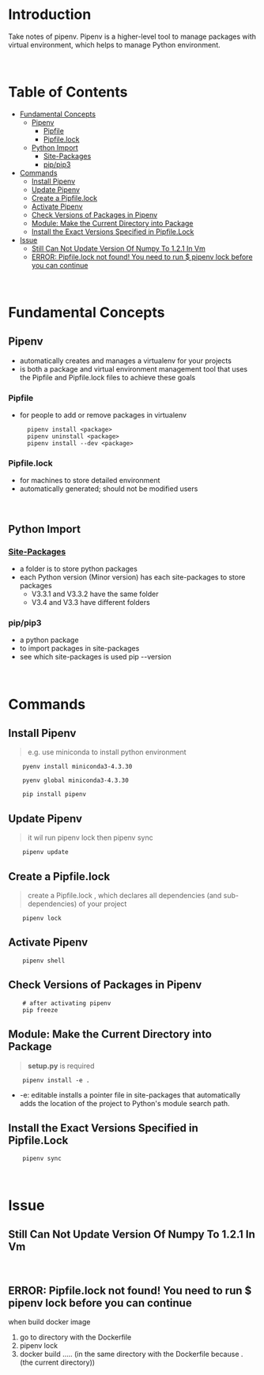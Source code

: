 <!-- omit in toc -->
# Introduction
Take notes of pipenv. Pipenv is a higher-level tool to manage packages with virtual environment, which helps to manage Python environment.


<br />

<!-- omit in toc -->
# Table of Contents
- [Fundamental Concepts](#fundamental-concepts)
  - [Pipenv](#pipenv)
    - [Pipfile](#pipfile)
    - [Pipfile.lock](#pipfilelock)
  - [Python Import](#python-import)
    - [Site-Packages](#site-packages)
    - [pip/pip3](#pippip3)
- [Commands](#commands)
  - [Install Pipenv](#install-pipenv)
  - [Update Pipenv](#update-pipenv)
  - [Create a Pipfile.lock](#create-a-pipfilelock)
  - [Activate Pipenv](#activate-pipenv)
  - [Check Versions of Packages in Pipenv](#check-versions-of-packages-in-pipenv)
  - [Module: Make the Current Directory into Package](#module-make-the-current-directory-into-package)
  - [Install the Exact Versions Specified in Pipfile.Lock](#install-the-exact-versions-specified-in-pipfilelock)
- [Issue](#issue)
  - [Still Can Not Update Version Of Numpy To 1.2.1 In Vm](#still-can-not-update-version-of-numpy-to-121-in-vm)
  - [ERROR: Pipfile.lock not found! You need to run $ pipenv lock before you can continue](#error-pipfilelock-not-found-you-need-to-run--pipenv-lock-before-you-can-continue)


<br />

# Fundamental Concepts

## Pipenv 
* automatically creates and manages a virtualenv for your projects
* is both a package and virtual environment management tool that uses the Pipfile and Pipfile.lock files to achieve these goals
  
### Pipfile 
* for people to add or remove packages in virtualenv
  

        pipenv install <package>
        pipenv uninstall <package>
        pipenv install --dev <package>


### Pipfile.lock
* for machines to store detailed environment
* automatically generated; should not be modified users

<br />

## Python Import

### [Site-Packages](https://medium.com/@will.wang/%E6%92%A5%E9%96%8B-python-pip-site-packages-%E7%9A%84%E8%97%8D%E8%89%B2%E8%9C%98%E8%9B%9B%E7%B6%B2-90e398bb3785)
* a folder is to store python packages
* each Python version (Minor version) has each site-packages to store packages 
  * V3.3.1 and V3.3.2 have the same folder
  * V3.4 and V3.3 have different folders


### pip/pip3
* a python package
* to import packages in site-packages
* see which site-packages is used
        pip --version

<br />

# Commands

## Install Pipenv
> e.g. use miniconda to install python environment

        pyenv install miniconda3-4.3.30
        
        pyenv global miniconda3-4.3.30

        pip install pipenv

## Update Pipenv
> it wil run pipenv lock then pipenv sync

        pipenv update


## Create a Pipfile.lock
> create a Pipfile.lock , which declares all dependencies (and sub-dependencies) of your project

        pipenv lock

## Activate Pipenv

        pipenv shell


## Check Versions of Packages in Pipenv

        # after activating pipenv
        pip freeze


## Module: Make the Current Directory into Package
> **setup.py** is required

        pipenv install -e .

* -e: editable
  installs a pointer file in site-packages that automatically adds the location of the project to Python's module search path.


## Install the Exact Versions Specified in Pipfile.Lock
        
        pipenv sync

<br />

# Issue
## Still Can Not Update Version Of Numpy To 1.2.1 In Vm

<br />

## ERROR: Pipfile.lock not found! You need to run $ pipenv lock before you can continue

when build docker image
1. go to directory with the Dockerfile
2. pipenv lock
3. docker build .....  (in the same directory with the Dockerfile because . (the current directory))